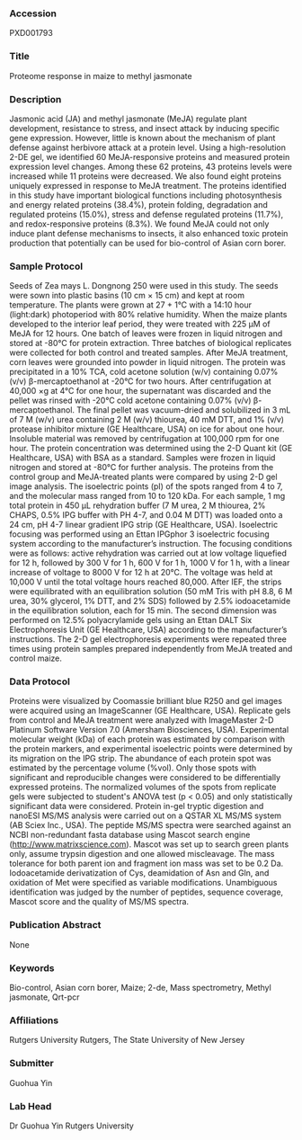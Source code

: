 ### Accession
PXD001793

### Title
Proteome response in maize to methyl jasmonate

### Description
Jasmonic acid (JA) and methyl jasmonate (MeJA) regulate plant development, resistance to stress, and insect attack by inducing specific gene expression. However, little is known about the mechanism of plant defense against herbivore attack at a protein level. Using a high-resolution 2-DE gel, we identified 60 MeJA-responsive proteins and measured protein expression level changes. Among these 62 proteins, 43 proteins levels were increased while 11 proteins were decreased. We also found eight proteins uniquely expressed in response to MeJA treatment. The proteins identified in this study have important biological functions including photosynthesis and energy related proteins (38.4%), protein folding, degradation and regulated proteins (15.0%), stress and defense regulated proteins (11.7%), and redox-responsive proteins (8.3%).  We found MeJA could not only induce plant defense mechanisms to insects, it also enhanced toxic protein production that potentially can be used for bio-control of Asian corn borer.

### Sample Protocol
Seeds of Zea mays L. Dongnong 250 were used in this study. The seeds were sown into plastic basins (10 cm × 15 cm) and kept at room temperature. The plants were grown at 27 + 1°C with a 14:10 hour (light:dark) photoperiod with 80% relative humidity. When the maize plants developed to the interior leaf period, they were treated with 225 µM of MeJA for 12 hours. One batch of leaves were frozen in liquid nitrogen and stored at -80°C for protein extraction. Three batches of biological replicates were collected for both control and treated samples.  After MeJA treatment, corn leaves were grounded into powder in liquid nitrogen. The protein was precipitated in a 10% TCA, cold acetone solution (w/v) containing 0.07% (v/v) β-mercaptoethanol at -20°C for two hours. After centrifugation at 40,000 ×g at 4°C for one hour, the supernatant was discarded and the pellet was rinsed with -20°C cold acetone containing 0.07% (v/v) β-mercaptoethanol. The final pellet was vacuum-dried and solubilized in 3 mL of 7 M (w/v) urea containing 2 M (w/v) thiourea, 40 mM DTT, and 1% (v/v) protease inhibitor mixture (GE Healthcare, USA) on ice for about one hour. Insoluble material was removed by centrifugation at 100,000 rpm for one hour. The protein concentration was determined using the 2-D Quant kit (GE Healthcare, USA) with BSA as a standard. Samples were frozen in liquid nitrogen and stored at -80°C for further analysis.  The proteins from the control group and MeJA-treated plants were compared by using 2-D gel image analysis. The isoelectric points (pI) of the spots ranged from 4 to 7, and the molecular mass ranged from 10 to 120 kDa. For each sample, 1 mg total protein in 450 µL rehydration buffer (7 M urea, 2 M thiourea, 2% CHAPS, 0.5% IPG buffer with PH 4-7, and 0.04 M DTT) was loaded onto a 24 cm, pH 4-7 linear gradient IPG strip (GE Healthcare, USA). Isoelectric focusing was performed using an Ettan IPGphor 3 isoelectric focusing system according to the manufacturer’s instruction. The focusing conditions were as follows: active rehydration was carried out at low voltage liquefied for 12 h, followed by 300 V for 1 h, 600 V for 1 h, 1000 V for 1 h, with a linear increase of voltage to 8000 V for 12 h at 20°C. The voltage was held at 10,000 V until the total voltage hours reached 80,000. After IEF, the strips were equilibrated with an equilibration solution (50 mM Tris with pH 8.8, 6 M urea, 30% glycerol, 1% DTT, and 2% SDS) followed by 2.5% iodoacetamide in the equilibration solution, each for 15 min. The second dimension was performed on 12.5% polyacrylamide gels using an Ettan DALT Six Electrophoresis Unit (GE Healthcare, USA) according to the manufacturer’s instructions. The 2-D gel electrophoresis experiments were repeated three times using protein samples prepared independently from MeJA treated and control maize.

### Data Protocol
Proteins were visualized by Coomassie brilliant blue R250 and gel images were acquired using an ImageScanner (GE Healthcare, USA). Replicate gels from control and MeJA treatment were analyzed with ImageMaster 2-D Platinum Software Version 7.0 (Amersham Biosciences, USA). Experimental molecular weight (kDa) of each protein was estimated by comparison with the protein markers, and experimental isoelectric points were determined by its migration on the IPG strip. The abundance of each protein spot was estimated by the percentage volume (%vol). Only those spots with significant and reproducible changes were considered to be differentially expressed proteins. The normalized volumes of the spots from replicate gels were subjected to student's ANOVA test (p < 0.05) and only statistically significant data were considered. Protein in-gel tryptic digestion and nanoESI MS/MS analysis were carried out on a QSTAR XL MS/MS system (AB Sciex Inc., USA). The peptide MS/MS spectra were searched against an NCBI non-redundant fasta database using Mascot search engine (http://www.matrixscience.com). Mascot was set up to search green plants only, assume trypsin digestion and one allowed miscleavage. The mass tolerance for both parent ion and fragment ion mass was set to be 0.2 Da. Iodoacetamide derivatization of Cys, deamidation of Asn and Gln, and oxidation of Met were specified as variable modifications. Unambiguous identification was judged by the number of peptides, sequence coverage, Mascot score and the quality of MS/MS spectra.

### Publication Abstract
None

### Keywords
Bio-control, Asian corn borer, Maize; 2-de, Mass spectrometry, Methyl jasmonate, Qrt-pcr

### Affiliations
Rutgers University
Rutgers, The State University of New Jersey

### Submitter
Guohua Yin

### Lab Head
Dr Guohua Yin
Rutgers University


